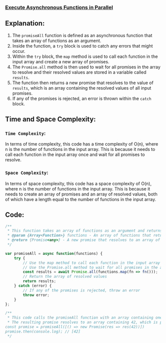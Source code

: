 ### [Execute Asynchronous Functions in Parallel](https://leetcode.com/problems/execute-asynchronous-functions-in-parallel/description/)

## Explanation:
1. The `promiseAll` function is defined as an asynchronous function that takes an array of functions as an argument.
2. Inside the function, a `try` block is used to catch any errors that might occur.
3. Within the `try` block, the `map` method is used to call each function in the input array and create a new array of promises.
4. The `Promise.all` method is then used to wait for all promises in the array to resolve and their resolved values are stored in a variable called `results`.
5. The function then returns a new promise that resolves to the value of `results`, which is an array containing the resolved values of all input promises.
6. If any of the promises is rejected, an error is thrown within the `catch` block.

## Time and Space Complexity:
### `Time Complexity`:
In terms of time complexity, this code has a time complexity of O(n), where n is the number of functions in the input array. This is because it needs to call each function in the input array once and wait for all promises to resolve.

### `Space Complexity`:
In terms of space complexity, this code has a space complexity of O(n), where n is the number of functions in the input array. This is because it needs to create an array of promises and an array of resolved values, both of which have a length equal to the number of functions in the input array.

## Code:
```js
/**
 * This function takes an array of functions as an argument and returns a new promise that resolves to an array of the resolved values of the promises returned by the input functions.
 * @param {Array<Function>} functions - An array of functions that return promises
 * @return {Promise<any>} - A new promise that resolves to an array of the resolved values of the promises returned by the input functions
 */

var promiseAll = async function(functions) {
    try {
        // Use the map method to call each function in the input array and create a new array of promises
        // Use the Promise.all method to wait for all promises in the array to resolve and store their resolved values in a variable called results
        const results = await Promise.all(functions.map(fn => fn()));
        // Return the array of resolved values
        return results;
    } catch (error) {
        // If any of the promises is rejected, throw an error
        throw error;
    }
};

/**
 * This code calls the promiseAll function with an array containing one function that returns a promise that resolves to 42.
 * The resulting promise resolves to an array containing 42, which is printed to the console using the then method.
const promise = promiseAll([() => new Promise(res => res(42))])
promise.then(console.log); // [42]
 */
```
